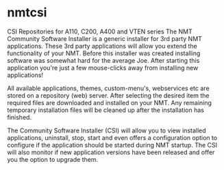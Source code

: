 # nmtcsi
CSI Repositories for A110, C200, A400 and VTEN series
The NMT Community Software Installer is a generic installer for 3rd party NMT applications. These 3rd party applications will allow you extend the functionality of your NMT.
Before this installer was created installing software was somewhat hard for the average Joe. After starting this application you're just a few mouse-clicks away from installing new applications!


All available applications, themes, custom-menu's, webservices etc are stored on a repository (web) server. After selecting the desired item the required files are downloaded and installed on your NMT. Any remaining temporary installation files will be cleaned up after the installation has finished.


The Community Software Installer (CSI) will allow you to view installed applications, uninstall, stop, start and even offers a configuration option to configure if the application should be started during NMT startup.
The CSI will also monitor if new application versions have been released and offer you the option to upgrade them.
